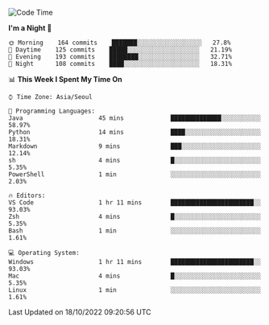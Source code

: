 <!--START_SECTION:waka-->
![Code Time](http://img.shields.io/badge/Code%20Time-1%2C488%20hrs%2027%20mins-blue)

**I'm a Night 🦉** 

```text
🌞 Morning    164 commits    ███████░░░░░░░░░░░░░░░░░░   27.8% 
🌆 Daytime    125 commits    █████░░░░░░░░░░░░░░░░░░░░   21.19% 
🌃 Evening    193 commits    ████████░░░░░░░░░░░░░░░░░   32.71% 
🌙 Night      108 commits    ████░░░░░░░░░░░░░░░░░░░░░   18.31%

```


📊 **This Week I Spent My Time On** 

```text
⌚︎ Time Zone: Asia/Seoul

💬 Programming Languages: 
Java                     45 mins             ██████████████░░░░░░░░░░░   58.97% 
Python                   14 mins             ████░░░░░░░░░░░░░░░░░░░░░   18.31% 
Markdown                 9 mins              ███░░░░░░░░░░░░░░░░░░░░░░   12.14% 
sh                       4 mins              █░░░░░░░░░░░░░░░░░░░░░░░░   5.35% 
PowerShell               1 min               ░░░░░░░░░░░░░░░░░░░░░░░░░   2.03%

🔥 Editors: 
VS Code                  1 hr 11 mins        ███████████████████████░░   93.03% 
Zsh                      4 mins              █░░░░░░░░░░░░░░░░░░░░░░░░   5.35% 
Bash                     1 min               ░░░░░░░░░░░░░░░░░░░░░░░░░   1.61%

💻 Operating System: 
Windows                  1 hr 11 mins        ███████████████████████░░   93.03% 
Mac                      4 mins              █░░░░░░░░░░░░░░░░░░░░░░░░   5.35% 
Linux                    1 min               ░░░░░░░░░░░░░░░░░░░░░░░░░   1.61%

```


 Last Updated on 18/10/2022 09:20:56 UTC
<!--END_SECTION:waka-->
